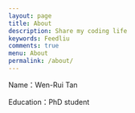 ```yaml
---
layout: page
title: About
description: Share my coding life
keywords: Feedliu
comments: true
menu: About
permalink: /about/
---
```


Name：Wen-Rui Tan

Education：PhD student


